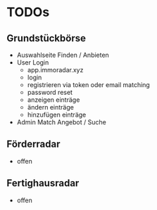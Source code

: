 # TODOs

## Grundstückbörse
- Auswahlseite Finden / Anbieten
- User Login
  - app.immoradar.xyz
  - login
  - registrieren via token oder email matching
  - password reset
  - anzeigen einträge
  - ändern einträge
  - hinzufügen einträge
- Admin Match Angebot / Suche

## Förderradar
- offen

## Fertighausradar
- offen